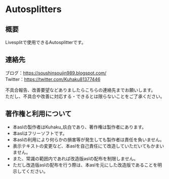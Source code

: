 # Autosplitters

## 概要

Livesplitで使用できるAutosplitterです。


## 連絡先

ブログ：https://soushinsoujin989.blogspot.com/ <br>
Twitter：https://twitter.com/Kuhaku81377446

不具合報告、改善要望などありましたらこちらの連絡先までお願いします。<br>
ただし、不具合や改善に対応する・できるとは限らないことをご了承ください。


## 著作権と利用について

- 本aslの製作者はKuhaku_玖白であり、著作権は製作者にあります。
- 本aslはフリーソフトです。
- 本aslの利用により何らかの損害等が発生しても製作者は責任を負いません。
- 表示テキストの変更など、本aslを自己責任にて改造していただいてもかまいません。
- また、常識の範囲内であれば改造版aslの配布を制限しません。
- ただし改造版aslの配布を行う際は、本aslを元にした改造版であることを明示してください。
